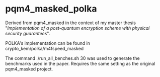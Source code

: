 # pqm4_masked_polka

Derived from pqm4_masked in the context of my master thesis "_Implementation of a post-quantum encryption scheme with physical security guarantees_".

POLKA's implementation can be found in crypto_kem/polka/m4fspeed_masked

The command ./run_all_benches.sh 30 was used to generate the benchmarks used in the paper.
Requires the same setting as the original pqm4_masked project.

